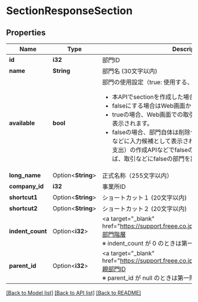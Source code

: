# SectionResponseSection

## Properties

Name | Type | Description | Notes
------------ | ------------- | ------------- | -------------
**id** | **i32** | 部門ID | 
**name** | **String** | 部門名 (30文字以内) | 
**available** | **bool** | 部門の使用設定（true: 使用する、false: 使用しない） <br> <ul>   <li>     本APIでsectionを作成した場合はtrueになります。   </li>   <li>     falseにする場合はWeb画面から変更できます。   </li>   <li>     trueの場合、Web画面での取引登録時などに入力候補として表示されます。   </li>   <li>     falseの場合、部門自体は削除せず、Web画面での取引登録時などに入力候補として表示されません。ただし取引（収入／支出）の作成APIなどでfalseの部門をパラメータに指定すれば、取引などにfalseの部門を設定できます。   </li> </ul> | 
**long_name** | Option<**String**> | 正式名称（255文字以内） | [optional]
**company_id** | **i32** | 事業所ID | 
**shortcut1** | Option<**String**> | ショートカット１ (20文字以内) | [optional]
**shortcut2** | Option<**String**> | ショートカット２ (20文字以内) | [optional]
**indent_count** | Option<**i32**> | <a target=\"_blank\" href=\"https://support.freee.co.jp/hc/ja/articles/209093566\">部門階層</a> <br> ※ indent_count が 0 のときは第一階層の親部門です。  | [optional]
**parent_id** | Option<**i32**> | <a target=\"_blank\" href=\"https://support.freee.co.jp/hc/ja/articles/209093566\">親部門ID</a> <br> ※ parent_id が null のときは第一階層の親部門です。  | [optional]

[[Back to Model list]](../README.md#documentation-for-models) [[Back to API list]](../README.md#documentation-for-api-endpoints) [[Back to README]](../README.md)


